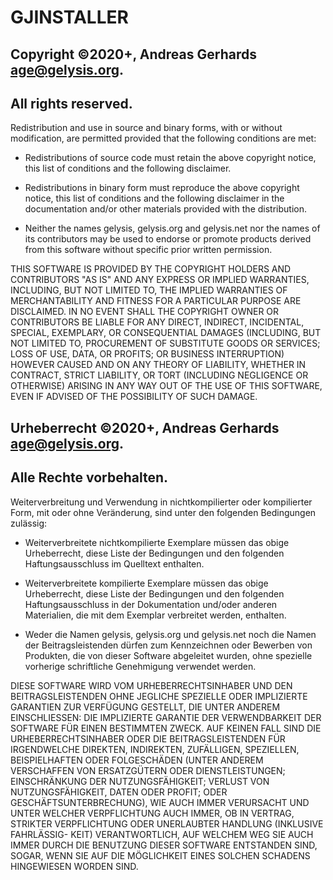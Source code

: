 GJINSTALLER
===========

Copyright ©2020+, Andreas Gerhards <age@gelysis.org>.
-----------------------------------------------------
All rights reserved.
--------------------

Redistribution and use in source and binary forms, with or without modification, are permitted 
provided that the following conditions are met:

+ Redistributions of source code must retain the above copyright notice, this list of conditions 
  and the following disclaimer.

+ Redistributions in binary form must reproduce the above copyright notice, this list of conditions 
  and the following disclaimer in the documentation and/or other materials provided with the 
  distribution.

+ Neither the names gelysis, gelysis.org and gelysis.net nor the names of its contributors may be 
  used to endorse or promote products derived from this software without specific prior written 
  permission.

THIS SOFTWARE IS PROVIDED BY THE COPYRIGHT HOLDERS AND CONTRIBUTORS "AS IS" AND ANY EXPRESS OR 
IMPLIED WARRANTIES, INCLUDING, BUT NOT LIMITED TO, THE IMPLIED WARRANTIES OF MERCHANTABILITY AND 
FITNESS FOR A PARTICULAR PURPOSE ARE DISCLAIMED. IN NO EVENT SHALL THE COPYRIGHT OWNER OR 
CONTRIBUTORS BE LIABLE FOR ANY DIRECT, INDIRECT, INCIDENTAL, SPECIAL, EXEMPLARY, OR CONSEQUENTIAL 
DAMAGES (INCLUDING, BUT NOT LIMITED TO, PROCUREMENT OF SUBSTITUTE GOODS OR SERVICES; LOSS OF USE, 
DATA, OR PROFITS; OR BUSINESS INTERRUPTION) HOWEVER CAUSED AND ON ANY THEORY OF LIABILITY, WHETHER 
IN CONTRACT, STRICT LIABILITY, OR TORT (INCLUDING NEGLIGENCE OR OTHERWISE) ARISING IN ANY WAY OUT 
OF THE USE OF THIS SOFTWARE, EVEN IF ADVISED OF THE POSSIBILITY OF SUCH DAMAGE.


Urheberrecht ©2020+, Andreas Gerhards <age@gelysis.org>.
--------------------------------------------------------
Alle Rechte vorbehalten.
------------------------

Weiterverbreitung und Verwendung in nichtkompilierter oder kompilierter Form, mit oder ohne 
Veränderung, sind unter den folgenden Bedingungen zulässig:

+ Weiterverbreitete nichtkompilierte Exemplare müssen das obige Urheberrecht, diese Liste der 
  Bedingungen und den folgenden Haftungsausschluss im Quelltext enthalten.

+ Weiterverbreitete kompilierte Exemplare müssen das obige Urheberrecht, diese Liste der 
  Bedingungen und den folgenden Haftungsausschluss in der Dokumentation und/oder anderen 
  Materialien, die mit dem Exemplar verbreitet werden, enthalten.

+ Weder die Namen gelysis, gelysis.org und gelysis.net noch die Namen der Beitragsleistenden 
  dürfen zum Kennzeichnen oder Bewerben von Produkten, die von dieser Software abgeleitet wurden, 
  ohne spezielle vorherige schriftliche Genehmigung verwendet werden.

DIESE SOFTWARE WIRD VOM URHEBERRECHTSINHABER UND DEN BEITRAGSLEISTENDEN OHNE JEGLICHE SPEZIELLE 
ODER IMPLIZIERTE GARANTIEN ZUR VERFÜGUNG GESTELLT, DIE UNTER ANDEREM EINSCHLIESSEN: DIE IMPLIZIERTE 
GARANTIE DER VERWENDBARKEIT DER SOFTWARE FÜR EINEN BESTIMMTEN ZWECK. AUF KEINEN FALL SIND DIE 
URHEBERRECHTSINHABER ODER DIE BEITRAGSLEISTENDEN FÜR IRGENDWELCHE DIREKTEN, INDIREKTEN, ZUFÄLLIGEN, 
SPEZIELLEN, BEISPIELHAFTEN ODER FOLGESCHÄDEN (UNTER ANDEREM VERSCHAFFEN VON ERSATZGÜTERN ODER 
DIENSTLEISTUNGEN; EINSCHRÄNKUNG DER NUTZUNGSFÄHIGKEIT; VERLUST VON NUTZUNGSFÄHIGKEIT, DATEN ODER 
PROFIT; ODER GESCHÄFTSUNTERBRECHUNG), WIE AUCH IMMER VERURSACHT UND UNTER WELCHER VERPFLICHTUNG 
AUCH IMMER, OB IN VERTRAG, STRIKTER VERPFLICHTUNG ODER UNERLAUBTER HANDLUNG (INKLUSIVE FAHRLÄSSIG-
KEIT) VERANTWORTLICH, AUF WELCHEM WEG SIE AUCH IMMER DURCH DIE BENUTZUNG DIESER SOFTWARE ENTSTANDEN 
SIND, SOGAR, WENN SIE AUF DIE MÖGLICHKEIT EINES SOLCHEN SCHADENS HINGEWIESEN WORDEN SIND.
